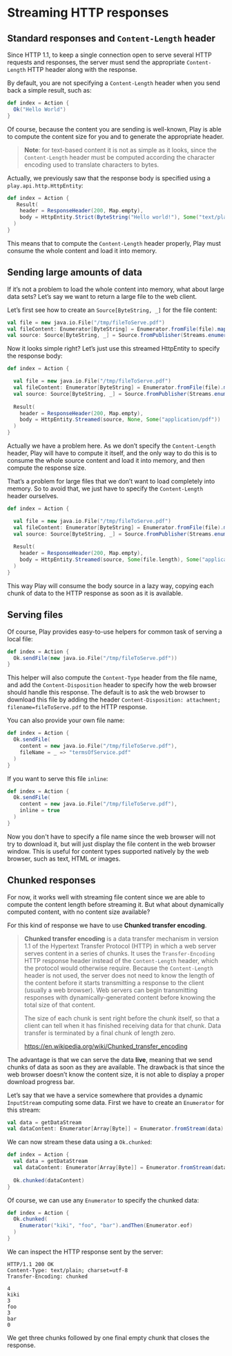 <!--- Copyright (C) 2009-2016 Lightbend Inc. <https://www.lightbend.com> -->
# Streaming HTTP responses

## Standard responses and `Content-Length` header

Since HTTP 1.1, to keep a single connection open to serve several HTTP requests and responses, the server must send the appropriate `Content-Length` HTTP header along with the response. 

By default, you are not specifying a `Content-Length` header when you send back a simple result, such as:

```scala
def index = Action {
  Ok("Hello World")
}
```

Of course, because the content you are sending is well-known, Play is able to compute the content size for you and to generate the appropriate header.

> **Note**: for text-based content it is not as simple as it looks, since the `Content-Length` header must be computed according the character encoding used to translate characters to bytes.

Actually, we previously saw that the response body is specified using a `play.api.http.HttpEntity`:

```scala
def index = Action {
   Result(
    header = ResponseHeader(200, Map.empty),
    body = HttpEntity.Strict(ByteString("Hello world!"), Some("text/plain"))
  )
}
```

This means that to compute the `Content-Length` header properly, Play must consume the whole content and load it into memory. 

## Sending large amounts of data

If it’s not a problem to load the whole content into memory, what about large data sets? Let’s say we want to return a large file to the web client.

Let’s first see how to create an `Source[ByteString, _]` for the file content:

```scala
val file = new java.io.File("/tmp/fileToServe.pdf")
val fileContent: Enumerator[ByteString] = Enumerator.fromFile(file).map(byteArray => ByteString(byteArray))
val source: Source[ByteString, _] = Source.fromPublisher(Streams.enumeratorToPublisher(fileContent))
```

Now it looks simple right? Let’s just use this streamed HttpEntity to specify the response body:

```scala
def index = Action {

  val file = new java.io.File("/tmp/fileToServe.pdf")
  val fileContent: Enumerator[ByteString] = Enumerator.fromFile(file).map(byteArray => ByteString(byteArray))
  val source: Source[ByteString, _] = Source.fromPublisher(Streams.enumeratorToPublisher(fileContent))
    
  Result(
    header = ResponseHeader(200, Map.empty),
    body = HttpEntity.Streamed(source, None, Some("application/pdf"))
  )
}
```

Actually we have a problem here. As we don’t specify the `Content-Length` header, Play will have to compute it itself, and the only way to do this is to consume the whole source content and load it into memory, and then compute the response size.

That’s a problem for large files that we don’t want to load completely into memory. So to avoid that, we just have to specify the `Content-Length` header ourselves.

```scala
def index = Action {

  val file = new java.io.File("/tmp/fileToServe.pdf")
  val fileContent: Enumerator[ByteString] = Enumerator.fromFile(file).map(byteArray => ByteString(byteArray))
  val source: Source[ByteString, _] = Source.fromPublisher(Streams.enumeratorToPublisher(fileContent))
    
  Result(
    header = ResponseHeader(200, Map.empty),
    body = HttpEntity.Streamed(source, Some(file.length), Some("application/pdf"))
  )
}
```

This way Play will consume the body source in a lazy way, copying each chunk of data to the HTTP response as soon as it is available.

## Serving files

Of course, Play provides easy-to-use helpers for common task of serving a local file:

```scala
def index = Action {
  Ok.sendFile(new java.io.File("/tmp/fileToServe.pdf"))
}
```

This helper will also compute the `Content-Type` header from the file name, and add the `Content-Disposition` header to specify how the web browser should handle this response. The default is to ask the web browser to download this file by adding the header `Content-Disposition: attachment; filename=fileToServe.pdf` to the HTTP response.

You can also provide your own file name:

```scala
def index = Action {
  Ok.sendFile(
    content = new java.io.File("/tmp/fileToServe.pdf"),
    fileName = _ => "termsOfService.pdf"
  )
}
```

If you want to serve this file `inline`:

```scala
def index = Action {
  Ok.sendFile(
    content = new java.io.File("/tmp/fileToServe.pdf"),
    inline = true
  )
}
```

Now you don't have to specify a file name since the web browser will not try to download it, but will just display the file content in the web browser window. This is useful for content types supported natively by the web browser, such as text, HTML or images.

## Chunked responses

For now, it works well with streaming file content since we are able to compute the content length before streaming it. But what about dynamically computed content, with no content size available?

For this kind of response we have to use **Chunked transfer encoding**. 

> **Chunked transfer encoding** is a data transfer mechanism in version 1.1 of the Hypertext Transfer Protocol (HTTP) in which a web server serves content in a series of chunks. It uses the `Transfer-Encoding` HTTP response header instead of the `Content-Length` header, which the protocol would otherwise require. Because the `Content-Length` header is not used, the server does not need to know the length of the content before it starts transmitting a response to the client (usually a web browser). Web servers can begin transmitting responses with dynamically-generated content before knowing the total size of that content.
> 
> The size of each chunk is sent right before the chunk itself, so that a client can tell when it has finished receiving data for that chunk. Data transfer is terminated by a final chunk of length zero.
>
> <https://en.wikipedia.org/wiki/Chunked_transfer_encoding>

The advantage is that we can serve the data **live**, meaning that we send chunks of data as soon as they are available. The drawback is that since the web browser doesn’t know the content size, it is not able to display a proper download progress bar.

Let’s say that we have a service somewhere that provides a dynamic `InputStream` computing some data. First we have to create an `Enumerator` for this stream:

```scala
val data = getDataStream
val dataContent: Enumerator[Array[Byte]] = Enumerator.fromStream(data)
```

We can now stream these data using a `Ok.chunked`:

```scala
def index = Action {
  val data = getDataStream
  val dataContent: Enumerator[Array[Byte]] = Enumerator.fromStream(data)
  
  Ok.chunked(dataContent)
}
```

Of course, we can use any `Enumerator` to specify the chunked data:

```scala
def index = Action {
  Ok.chunked(
    Enumerator("kiki", "foo", "bar").andThen(Enumerator.eof)
  )
}
```

We can inspect the HTTP response sent by the server:

```
HTTP/1.1 200 OK
Content-Type: text/plain; charset=utf-8
Transfer-Encoding: chunked

4
kiki
3
foo
3
bar
0

```

We get three chunks followed by one final empty chunk that closes the response.
